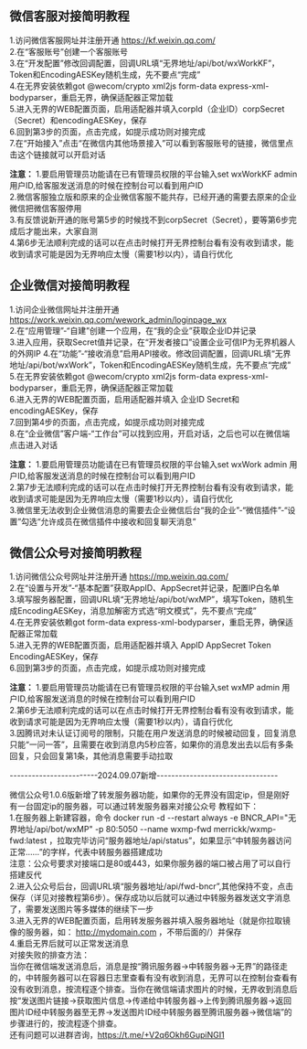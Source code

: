 ## 微信客服对接简明教程

1.访问微信客服网址并注册开通 https://kf.weixin.qq.com/  
2.在“客服账号”创建一个客服账号  
3.在“开发配置”修改回调配置，回调URL填“无界地址/api/bot/wxWorkKF”，Token和EncodingAESKey随机生成，先不要点“完成”  
4.在无界安装依赖got @wecom/crypto xml2js form-data express-xml-bodyparser，重启无界，确保适配器正常加载  
5.进入无界的WEB配置页面，启用适配器并填入corpId（企业ID）corpSecret（Secret）和encodingAESKey，保存    
6.回到第3步的页面，点击完成，如提示成功则对接完成    
7.在“开始接入”点击“在微信内其他场景接入”可以看到客服账号的链接，微信里点击这个链接就可以开启对话
  
**注意：**
1.要启用管理员功能请在已有管理员权限的平台输入set wxWorkKF admin 用户ID,给客服发送消息的时候在控制台可以看到用户ID    
2.微信客服独立版和原来的企业微信客服不能共存，已经开通的需要去原来的企业微信把微信客服停用  
3.有反馈说新开通的账号第5步的时候找不到corpSecret（Secret），要等第6步完成后才能出来，大家自测  
4.第6步无法顺利完成的话可以在点击时候打开无界控制台看有没有收到请求，能收到请求可能是因为无界响应太慢（需要1秒以内），请自行优化  

## 企业微信对接简明教程

1.访问企业微信网址并注册开通 https://work.weixin.qq.com/wework_admin/loginpage_wx  
2.在“应用管理”-“自建”创建一个应用，在“我的企业”获取企业ID并记录  
3.进入应用，获取Secret值并记录，在“开发者接口”设置企业可信IP为无界机器人的外网IP
4.在“功能”-“接收消息”启用API接收。修改回调配置，回调URL填“无界地址/api/bot/wxWork”，Token和EncodingAESKey随机生成，先不要点“完成”  
5.在无界安装依赖got @wecom/crypto xml2js form-data express-xml-bodyparser，重启无界，确保适配器正常加载  
6.进入无界的WEB配置页面，启用适配器并填入 企业ID Secret和encodingAESKey，保存    
7.回到第4步的页面，点击完成，如提示成功则对接完成    
8.在“企业微信”客户端-“工作台”可以找到应用，开启对话，之后也可以在微信端点击进入对话  
  
**注意：**
1.要启用管理员功能请在已有管理员权限的平台输入set wxWork admin 用户ID,给客服发送消息的时候在控制台可以看到用户ID    
2.第7步无法顺利完成的话可以在点击时候打开无界控制台看有没有收到请求，能收到请求可能是因为无界响应太慢（需要1秒以内），请自行优化  
3.微信里无法收到企业微信消息的需要去企业微信后台“我的企业”-“微信插件”-“设置”勾选“允许成员在微信插件中接收和回复聊天消息”  

## 微信公众号对接简明教程

1.访问微信公众号网址并注册开通 https://mp.weixin.qq.com/  
2.在“设置与开发”-“基本配置”获取AppID、AppSecret并记录，配置IP白名单   
3.填写服务器配置，回调URL填“无界地址/api/bot/wxMP”，填写Token，随机生成EncodingAESKey，消息加解密方式选“明文模式”，先不要点“完成”  
4.在无界安装依赖got form-data express-xml-bodyparser，重启无界，确保适配器正常加载  
5.进入无界的WEB配置页面，启用适配器并填入 AppID AppSecret Token EncodingAESKey，保存    
6.回到第3步的页面，点击完成，如提示成功则对接完成  
  
**注意：**
1.要启用管理员功能请在已有管理员权限的平台输入set wxMP admin 用户ID,给客服发送消息的时候在控制台可以看到用户ID    
2.第6步无法顺利完成的话可以在点击时候打开无界控制台看有没有收到请求，能收到请求可能是因为无界响应太慢（需要1秒以内），请自行优化  
3.因腾讯对未认证订阅号的限制，只能在用户发送消息的时候被动回复，回复消息只能“一问一答”，且需要在收到消息内5秒应答，如果你的消息发出去以后有多条回复，只会回复第1条，其他消息需要手动拉取       
    
------------------------2024.09.07新增---------------------------------    
    
微信公众号1.0.6版新增了转发服务器功能，如果你的无界没有固定ip，但是刚好有一台固定ip的服务器，可以通过转发服务器来对接公众号
教程如下：   
1.在服务器上新建容器，命令 docker run -d --restart always -e BNCR_API="无界地址/api/bot/wxMP" -p 80:5050 --name wxmp-fwd merrickk/wxmp-fwd:latest ，拉取完毕访问“服务器地址/api/status”，如果显示“中转服务器访问正常……”的字样，代表中转服务器搭建成功   
注意：公众号要求对接端口是80或443，如果你服务器的端口被占用了可以自行搭建反代    
2.进入公众号后台，回调URL填“服务器地址/api/fwd-bncr”,其他保持不变，点击保存（详见对接教程第6步）。保存成功以后就可以通过中转服务器发送文字消息了，需要发送图片等多媒体的继续下一步   
3.进入无界的WEB配置页面，启用转发服务器并填入服务器地址（就是你拉取镜像的服务器，如： http://mydomain.com ，不带后面的/）并保存   
4.重启无界后就可以正常发送消息   
对接失败的排查方法：   
当你在微信端发送消息后，消息是按“腾讯服务器→中转服务器→无界”的路径走的，中转服务器可以在容器日志里查看有没有收到消息，无界可以在控制台查看有没有收到消息，按流程逐个排查。当你在微信端请求图片的时候，无界收到消息后按“发送图片链接→获取图片信息→传递给中转服务器→上传到腾讯服务器→返回图片ID经中转服务器至无界→发送图片ID经中转服务器至腾讯服务器→微信端”的步骤进行的，按流程逐个排查。    
还有问题可以进群咨询，https://t.me/+V2q6Okh6GupiNGI1
